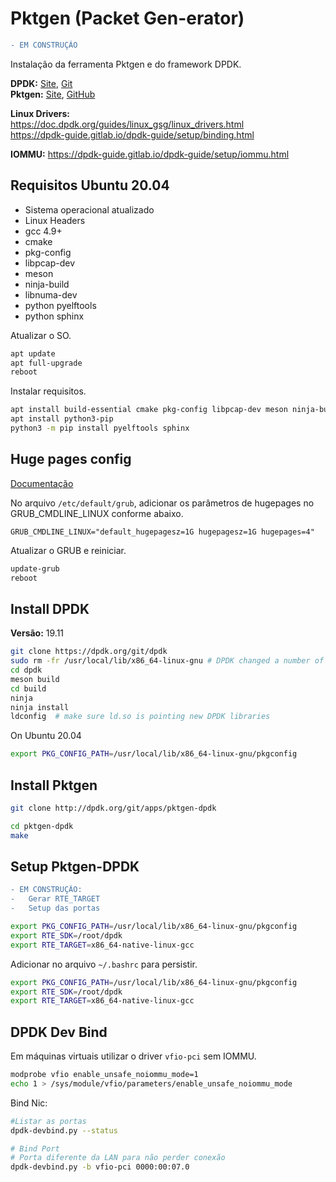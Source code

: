 # Pktgen (Packet Gen-erator)
```diff
- EM CONSTRUÇÃO
```
Instalação da ferramenta Pktgen e do framework DPDK.

**DPDK:** [Site](http://core.dpdk.org/doc/), [Git](http://git.dpdk.org/)  
**Pktgen:** [Site](https://pktgen-dpdk.readthedocs.io/en/latest/index.html), [GitHub](https://github.com/pktgen/Pktgen-DPDK/)

**Linux Drivers:**  
https://doc.dpdk.org/guides/linux_gsg/linux_drivers.html  
https://dpdk-guide.gitlab.io/dpdk-guide/setup/binding.html

**IOMMU:** https://dpdk-guide.gitlab.io/dpdk-guide/setup/iommu.html

## Requisitos Ubuntu 20.04
 - Sistema operacional atualizado
 - Linux Headers
 - gcc 4.9+
 - cmake
 - pkg-config
 - libpcap-dev
 - meson
 - ninja-build
 - libnuma-dev
 - python pyelftools
 - python sphinx

Atualizar o SO.
```bash
apt update
apt full-upgrade
reboot
```
Instalar requisitos.
```bash
apt install build-essential cmake pkg-config libpcap-dev meson ninja-build libnuma-dev linux-headers-`uname -r`
apt install python3-pip
python3 -m pip install pyelftools sphinx
```

## Huge pages config 
[Documentação](https://doc.dpdk.org/guides/linux_gsg/sys_reqs.html#use-of-hugepages-in-the-linux-environment)

No arquivo `/etc/default/grub`, adicionar os parâmetros de hugepages no GRUB_CMDLINE_LINUX conforme abaixo.

```
GRUB_CMDLINE_LINUX="default_hugepagesz=1G hugepagesz=1G hugepages=4"
```
Atualizar o GRUB e reiniciar.
```bash
update-grub
reboot
```


## Install DPDK
**Versão:** 19.11  
```bash
git clone https://dpdk.org/git/dpdk
sudo rm -fr /usr/local/lib/x86_64-linux-gnu # DPDK changed a number of lib names and need to clean up
cd dpdk
meson build
cd build
ninja
ninja install
ldconfig  # make sure ld.so is pointing new DPDK libraries
```

On Ubuntu 20.04
```bash
export PKG_CONFIG_PATH=/usr/local/lib/x86_64-linux-gnu/pkgconfig
```

## Install Pktgen

```bash
git clone http://dpdk.org/git/apps/pktgen-dpdk

cd pktgen-dpdk
make
```

## Setup Pktgen-DPDK
```diff
- EM CONSTRUÇÃO:
-   Gerar RTE_TARGET
-   Setup das portas
```

```bash
export PKG_CONFIG_PATH=/usr/local/lib/x86_64-linux-gnu/pkgconfig
export RTE_SDK=/root/dpdk
export RTE_TARGET=x86_64-native-linux-gcc
```

Adicionar no arquivo `~/.bashrc` para persistir.
```bash
export PKG_CONFIG_PATH=/usr/local/lib/x86_64-linux-gnu/pkgconfig
export RTE_SDK=/root/dpdk
export RTE_TARGET=x86_64-native-linux-gcc
```

## DPDK Dev Bind

Em máquinas virtuais utilizar o driver `vfio-pci` sem IOMMU.
```bash
modprobe vfio enable_unsafe_noiommu_mode=1
echo 1 > /sys/module/vfio/parameters/enable_unsafe_noiommu_mode
```
Bind Nic:
```bash
#Listar as portas 
dpdk-devbind.py --status

# Bind Port
# Porta diferente da LAN para não perder conexão
dpdk-devbind.py -b vfio-pci 0000:00:07.0
```
